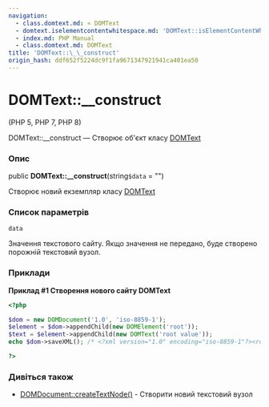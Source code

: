 ```yaml
---
navigation:
  - class.domtext.md: « DOMText
  - domtext.iselementcontentwhitespace.md: 'DOMText::isElementContentWhitespace »'
  - index.md: PHP Manual
  - class.domtext.md: DOMText
title: 'DOMText::\_\_construct'
origin_hash: ddf652f5224dc9f1fa9671347921941ca401ea50
---
```

# DOMText::\_\_construct

(PHP 5, PHP 7, PHP 8)

DOMText::\_\_construct — Створює об'єкт класу [DOMText](class.domtext.md)

### Опис

public **DOMText::\_\_construct**(string`$data` = "")

Створює новий екземпляр класу [DOMText](class.domtext.md)

### Список параметрів

`data`

Значення текстового сайту. Якщо значення не передано, буде створено порожній текстовий вузол.

### Приклади

**Приклад #1 Створення нового сайту DOMText**

```php
<?php

$dom = new DOMDocument('1.0', 'iso-8859-1');
$element = $dom->appendChild(new DOMElement('root'));
$text = $element->appendChild(new DOMText('root value'));
echo $dom->saveXML(); /* <?xml version="1.0" encoding="iso-8859-1"?><root>root value</root> */

?>
```

### Дивіться також

-   [DOMDocument::createTextNode()](domdocument.createtextnode.md) \- Створити новий текстовий вузол
